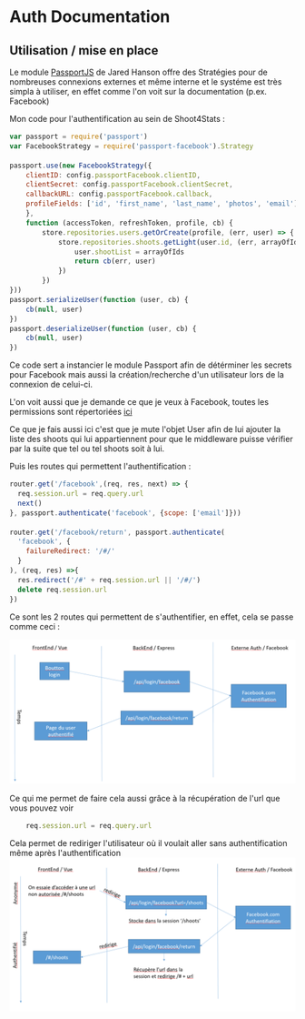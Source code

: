 # Auth Documentation

## Utilisation / mise en place
Le module [PassportJS](http://passportjs.org/) de Jared Hanson offre des Stratégies pour de nombreuses connexions externes et même interne et le systéme est très simpla à utiliser, en effet comme l'on voit sur la documentation (p.ex. Facebook)

Mon code pour l'authentification au sein de Shoot4Stats : 
```js
var passport = require('passport')
var FacebookStrategy = require('passport-facebook').Strategy

passport.use(new FacebookStrategy({
    clientID: config.passportFacebook.clientID,
    clientSecret: config.passportFacebook.clientSecret,
    callbackURL: config.passportFacebook.callback,
    profileFields: ['id', 'first_name', 'last_name', 'photos', 'email']
    },
    function (accessToken, refreshToken, profile, cb) {
        store.repositories.users.getOrCreate(profile, (err, user) => {
            store.repositories.shoots.getLight(user.id, (err, arrayOfIds) => {
                user.shootList = arrayOfIds
                return cb(err, user)
            })
        })
}))
passport.serializeUser(function (user, cb) {
    cb(null, user)
})
passport.deserializeUser(function (user, cb) {
    cb(null, user)
})
```
Ce code sert a instancier le module Passport afin de détérminer les secrets pour Facebook mais aussi la création/recherche d'un utilisateur lors de la connexion de celui-ci.

L'on voit aussi que je demande ce que je veux à Facebook, toutes les permissions sont répertoriées [ici](https://developers.facebook.com/docs/facebook-login/permissions/)

Ce que je fais aussi ici c'est que je mute l'objet User afin de lui ajouter la liste des shoots qui lui appartiennent pour que le middleware puisse vérifier par la suite que tel ou tel shoots soit à lui.

Puis les routes qui permettent l'authentification :
```js
router.get('/facebook',(req, res, next) => {
  req.session.url = req.query.url
  next()
}, passport.authenticate('facebook', {scope: ['email']}))

router.get('/facebook/return', passport.authenticate(
  'facebook', {
    failureRedirect: '/#/'
  }
), (req, res) =>{
  res.redirect('/#' + req.session.url || '/#/')
  delete req.session.url
})
```

Ce sont les 2 routes qui permettent de s'authentifier, en effet, cela se passe comme ceci : 

![Schéma déroulement de l'authentification](./Shemes/authFaceSheme.png)

Ce qui me permet de faire cela aussi grâce à la récupération de l'url que vous pouvez voir 
```js
    req.session.url = req.query.url
```
Cela permet de rediriger l'utilisateur où il voulait aller sans authentification même après l'authentification
![Schéma déroulement de l'authentification avec récup url](./Shemes/authFaceUrlScheme.png)